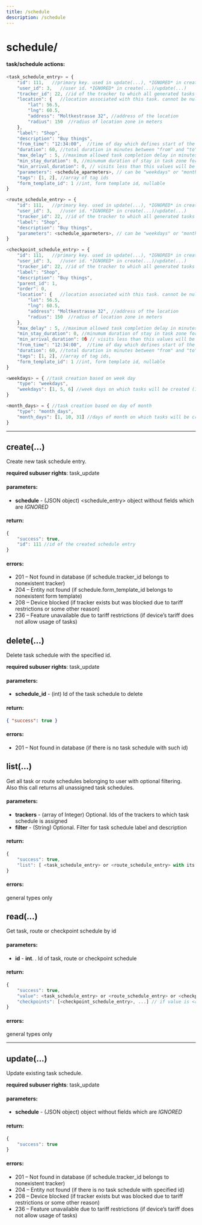 ```yaml
---
title: /schedule
description: /schedule
---
```


# schedule/

#### task/schedule actions:

```js
<task_schedule_entry> = {
    "id": 111,   //primary key. used in update(...), *IGNORED* in create(...)
    "user_id": 3,   //user id. *IGNORED* in create(...)/update(...)
    "tracker_id": 22, //id of the tracker to which all generated tasks are assigned. nullable.
    "location": {   //location associated with this task. cannot be null
        "lat": 56.5,
        "lng": 60.5,
        "address": "Moltkestrasse 32", //address of the location
        "radius": 150  //radius of location zone in meters
    },
    "label": "Shop",
    "description": "Buy things",
    "from_time": "12:34:00",  //time of day which defines start of the task within the days
    "duration": 60, //total duration in minutes between "from" and "to" for generated tasks
    "max_delay" : 5, //maximum allowed task completion delay in minutes
    "min_stay_duration": 0, //minumum duration of stay in task zone for task completion, minutes
    "min_arrival_duration": 0, // visits less than this values will be ignored, minutes
    "parameters": <schedule_aparmeters>, // can be "weekdays" or "month_days"
    "tags": [1, 2], //array of tag ids
    "form_template_id": 1 //int, form template id, nullable
}

<route_schedule_entry> = {
    "id": 111,   //primary key. used in update(...), *IGNORED* in create(...)
    "user_id": 3,   //user id. *IGNORED* in create(...)/update(...)
    "tracker_id": 22, //id of the tracker to which all generated tasks are assigned. nullable.
    "label": "Shop",
    "description": "Buy things",
    "parameters": <schedule_aparmeters>, // can be "weekdays" or "month_days"
}

<checkpoint_schedule_entry> = {
    "id": 111,   //primary key. used in update(...), *IGNORED* in create(...)
    "user_id": 3,   //user id. *IGNORED* in create(...)/update(...)
    "tracker_id": 22, //id of the tracker to which all generated tasks are assigned. nullable.
    "label": "Shop",
    "description": "Buy things",
    "parent_id": 1,
    "order": 0,
    "location": {   //location associated with this task. cannot be null
        "lat": 56.5,
        "lng": 60.5,
        "address": "Moltkestrasse 32", //address of the location
        "radius": 150  //radius of location zone in meters
    },
    "max_delay" : 5, //maximum allowed task completion delay in minutes
    "min_stay_duration": 0, //minumum duration of stay in task zone for task completion, minutes
    "min_arrival_duration": 0б // visits less than this values will be ignored, minutes
    "from_time": "12:34:00",  //time of day which defines start of the task within the days
    "duration": 60, //total duration in minutes between "from" and "to" for generated tasks
    "tags": [1, 2], //array of tag ids,
    "form_template_id": 1 //int, form template id, nullable
}

<weekdays> = { //task creation based on week day
    "type": "weekdays",
    "weekdays": [1, 5, 6] //week days on which tasks will be created (1 = Monday, ... 7 = Sunday)
}

<month_days> = { //task creation based on day of month
    "type": "month_days",
    "month_days": [1, 10, 31] //days of month on which tasks will be created (1..31)
}
```


---
## create(…)

Create new task schedule entry.

**required subuser rights**: task_update

#### parameters:

* **schedule** - (JSON object) <schedule_entry> object without fields which are *IGNORED*

#### return:

```js
{
    "success": true,
    "id": 111 //id of the created schedule entry
}
```

#### errors:

*   201 – Not found in database (if schedule.tracker_id belongs to nonexistent tracker)
*   204 – Entity not found (if schedule.form_template_id belongs to nonexistent form template)
*   208 – Device blocked (if tracker exists but was blocked due to tariff restrictions or some other reason)
*   236 – Feature unavailable due to tariff restrictions (if device’s tariff does not allow usage of tasks)



## delete(…)

Delete task schedule with the specified id.

**required subuser rights**: task_update

#### parameters:

* **schedule_id** - (int) Id of the task schedule to delete

#### return:

```json
{ "success": true }
```

#### errors:

*   201 – Not found in database (if there is no task schedule with such id)



## list(…)

Get all task or route schedules belonging to user with optional filtering.<br>
Also this call returns all unassigned task schedules.

#### parameters:

* **trackers** - (array of Integer) Optional. Ids of the trackers to which task schedule is assigned
* **filter** - (String) Optional. Filter for task schedule label and description

#### return:

```js
{
    "success": true,
    "list": [ <task_schedule_entry> or <route_schedule_entry> with its checkpoints, ... ]
}
```

#### errors:

general types only

## read(...)

Get task, route or checkpoint schedule by id

#### parameters:

* **id** - **int**. . Id of task, route or checkpoint schedule

#### return:

```js
{
    "success": true,
    "value": <task_schedule_entry> or <route_schedule_entry> or <checkpoint_schedule_entry>,
    "checkpoints": [<checkpoint_schedule_entry>, ...] // if value is <route_schedule_entry>
}
```

#### errors:

general types only

---
## update(…)

Update existing task schedule.

**required subuser rights**: task_update

#### parameters:

* **schedule** - (JSON object) <schedule> object without fields which are *IGNORED*

#### return:

```js
{
    "success": true
}
```

#### errors:

*   201 – Not found in database (if schedule.tracker_id belongs to nonexistent tracker)
*   204 – Entity not found (if there is no task schedule with specified id)
*   208 – Device blocked (if tracker exists but was blocked due to tariff restrictions or some other reason)
*   236 – Feature unavailable due to tariff restrictions (if device’s tariff does not allow usage of tasks)
